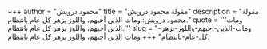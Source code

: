 +++
author = "محمود درويش"
title = "مقولة محمود درويش"
description = "مقولة محمود درويش: ومات الذين أحبهم، واللوز يزهر كل عام بانتظام."
quote = '''ومات الذين أحبهم، واللوز يزهر كل عام بانتظام.''' 
slug = "ومات-الذين-أحبهم-واللوز-يزهر-كل-عام-بانتظام"
+++
ومات الذين أحبهم، واللوز يزهر كل عام بانتظام.
